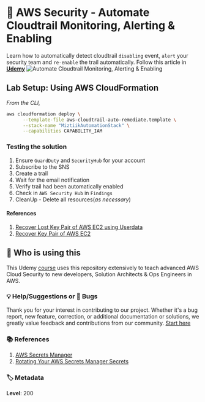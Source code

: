 # 👮 AWS Security - Automate Cloudtrail Monitoring, Alerting & Enabling

  Learn how to automatically detect cloudtrail `disabling` event, `alert` your security team and `re-enable` the trail automatically.
  Follow this article in **[Udemy][101]**
  ![Automate Cloudtrail Monitoring, Alerting & Enabling
](images/miztiik_github_security_cloudtrail_auto_enabling.png)

## Lab Setup: Using AWS CloudFormation

  _From the CLI,_

  ```sh
  aws cloudformation deploy \
        --template-file aws-cloudtrail-auto-remediate.template \
        --stack-name "MiztiikAutomationStack" \
        --capabilities CAPABILITY_IAM
  ```

### Testing the solution

1. Ensure `GuardDuty` and `SecurityHub` for your account
1. Subscribe to the SNS
1. Create a trail
1. Wait for the email notification
1. Verify trail had been automatically enabled
1. Check in `AWS Security Hub` in `Findings`
1. CleanUp - Delete all resources(_as necessary_)

#### References

1. [Recover Lost Key Pair of AWS EC2 using Userdata][1]
1. [Recover Key Pair of AWS EC2][2]

## 📌 Who is using this

This Udemy [course][101] uses this repository extensively to teach advanced AWS Cloud Security to new developers, Solution Architects & Ops Engineers in AWS.

### 💡 Help/Suggestions or 🐛 Bugs

Thank you for your interest in contributing to our project. Whether it's a bug report, new feature, correction, or additional documentation or solutions, we greatly value feedback and contributions from our community. [Start here][200]


### 📚 References

1. [AWS Secrets Manager][1]
1. [Rotating Your AWS Secrets Manager Secrets][2]

### 🏷️ Metadata

**Level**: 200

[1]: https://www.youtube.com/watch?v=Bqt538HRsws

[2]: https://www.youtube.com/watch?v=5btWXn4yWzQ

[100]: https://www.udemy.com/course/aws-cloud-security/?referralCode=B7F1B6C78B45ADAF77A9

[101]: https://www.udemy.com/course/aws-cloud-security-proactive-way/?referralCode=71DC542AD4481309A441

[102]: https://www.udemy.com/course/aws-cloud-development-kit-from-beginner-to-professional/?referralCode=E15D7FB64E417C547579

[103]: https://www.udemy.com/course/aws-cloudformation-basics?referralCode=93AD3B1530BC871093D6

[200]: https://github.com/miztiik/dev-sec-ops/issues

[899]: https://www.udemy.com/user/n-kumar/

[900]: https://ko-fi.com/miztiik
